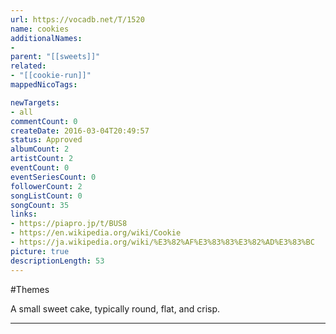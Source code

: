 ```yaml
---
url: https://vocadb.net/T/1520
name: cookies
additionalNames: 
- 
parent: "[[sweets]]"
related:
- "[[cookie-run]]"
mappedNicoTags:

newTargets:
- all
commentCount: 0
createDate: 2016-03-04T20:49:57
status: Approved
albumCount: 2
artistCount: 2
eventCount: 0
eventSeriesCount: 0
followerCount: 2
songListCount: 0
songCount: 35
links: 
- https://piapro.jp/t/BUS8
- https://en.wikipedia.org/wiki/Cookie
- https://ja.wikipedia.org/wiki/%E3%82%AF%E3%83%83%E3%82%AD%E3%83%BC
picture: true
descriptionLength: 53
---
```


#Themes

A small sweet cake, typically round, flat, and crisp.

---

